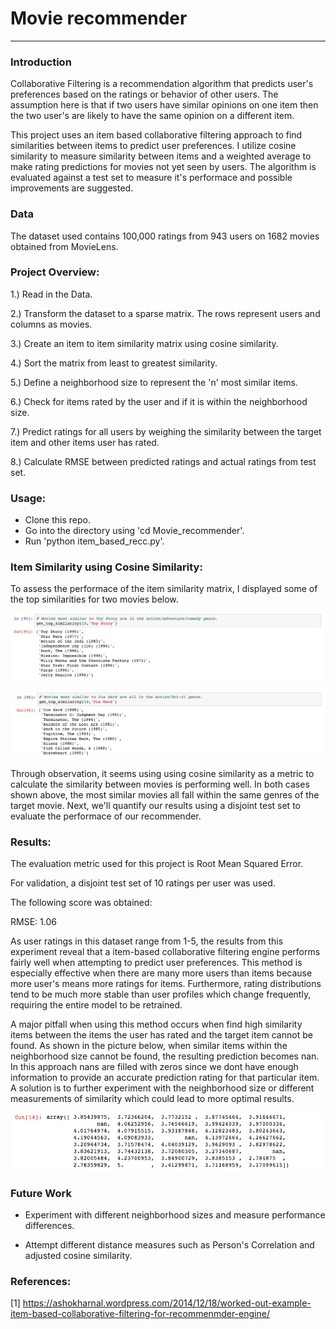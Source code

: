 # Movie recommender
--------------------------

### Introduction

Collaborative Filtering is a recommendation algorithm that predicts user's preferences based on the ratings or behavior of other users. The assumption here is that if two users have similar opinions on one item then the two user's are likely to have the same opinion on a different item. 

This project uses an item based collaborative filtering approach to find similarities between items to predict user preferences. I utilize cosine similarity to measure similarity between items and a weighted average to make rating predictions for movies not yet seen by users. The algorithm is evaluated against a test set to measure it's performace and possible improvements are suggested.  

### Data

The dataset used contains 100,000 ratings from 943 users on 1682 movies obtained from MovieLens.

### Project Overview:

1.) Read in the Data.

2.) Transform the dataset to a sparse matrix. The rows represent users and columns as movies.

3.) Create an item to item similarity matrix using cosine similarity.

4.) Sort the matrix from least to greatest similarity.

5.) Define a neighborhood size to represent the 'n' most similar items.

6.) Check for items rated by the user and if it is within the neighborhood size.

7.) Predict ratings for all users by weighing the similarity between the target item and other items user has rated.

8.) Calculate RMSE between predicted ratings and actual ratings from test set.

### Usage:

* Clone this repo.
* Go into the directory using 'cd Movie_recommender'.
* Run 'python item_based_recc.py'.

### Item Similarity using Cosine Similarity:

To assess the performace of the item similarity matrix, I displayed some of the top similarities for two movies below.

![alt tag](images/movie_similarity1.png)

![alt tag](images/Movie_Similarity2.png)

Through observation, it seems using using cosine similarity as a metric to calculate the similarity between movies is performing well. In both cases shown above, the most similar movies all fall within the same genres of the target movie. Next, we'll quantify our results using a disjoint test set to evaluate the performace of our recommender.  

### Results:
The evaluation metric used for this project is Root Mean Squared Error.

For validation, a disjoint test set of 10 ratings per user was used.

The following score was obtained:

RMSE: 1.06

As user ratings in this dataset range from 1-5, the results from this experiment reveal that a item-based collaborative filtering engine performs fairly well when attempting to predict user preferences. This method is especially effective when there are many more users than items because more user's means more ratings for items. Furthermore, rating distributions tend to be much more stable than user profiles which change frequently, requiring the entire model to be retrained. 

A major pitfall when using this method occurs when find high similarity items between the items the user has rated and the target item cannot be found. As shown in the picture below, when similar items within the neighborhood size cannot be found, the resulting prediction becomes nan. In this approach nans are filled with zeros since we dont have enough information to provide an accurate prediction rating for that particular item. A solution is to further experiment with the neighborhood size or different measurements of similarity which could lead to more optimal results.

![alt tag](images/predictions.png)

### Future Work

* Experiment with different neighborhood sizes and measure performance differences.

* Attempt different distance measures such as Person's Correlation and adjusted cosine similarity.


### References:

[1] https://ashokharnal.wordpress.com/2014/12/18/worked-out-example-item-based-collaborative-filtering-for-recommenmder-engine/
